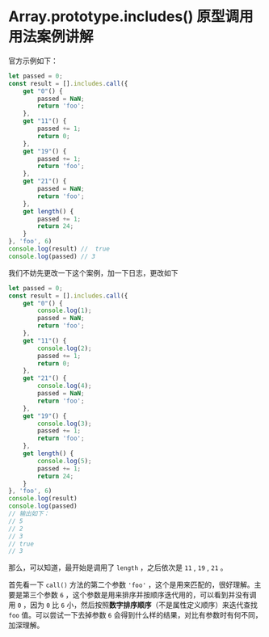 # Array.prototype.includes() 原型调用用法案例讲解

官方示例如下：

``` javascript
let passed = 0;
const result = [].includes.call({
    get "0"() {
        passed = NaN;
        return 'foo';
    },
    get "11"() {
        passed += 1;
        return 0;
    },
    get "19"() {
        passed += 1;
        return 'foo';
    },
    get "21"() {
        passed = NaN;
        return 'foo';
    },
    get length() {
        passed += 1;
        return 24;
    }
}, 'foo', 6)
console.log(result) //  true
console.log(passed) // 3
```

我们不妨先更改一下这个案例，加一下日志，更改如下

``` javascript
let passed = 0;
const result = [].includes.call({
    get "0"() {
        console.log(1);
        passed = NaN;
        return 'foo';
    },
    get "11"() {
        console.log(2);
        passed += 1;
        return 0;
    },
    get "21"() {
        console.log(4);
        passed = NaN;
        return 'foo';
    },
    get "19"() {
        console.log(3);
        passed += 1;
        return 'foo';
    },
    get length() {
        console.log(5);
        passed += 1;
        return 24;
    }
}, 'foo', 6)
console.log(result)
console.log(passed)
// 输出如下：
// 5
// 2
// 3
// true
// 3
```

那么，可以知道，最开始是调用了 `length` ，之后依次是 `11` , `19` , `21` 。

首先看一下 `call()` 方法的第二个参数 `'foo'` ，这个是用来匹配的，很好理解。主要是第三个参数 `6` ，这个参数是用来排序并按顺序迭代用的，可以看到并没有调用 `0` ，因为 `0` 比 `6` 小，然后按照**数字排序顺序**（不是属性定义顺序）来迭代查找 `foo` 值。可以尝试一下去掉参数 `6` 会得到什么样的结果，对比有参数时有何不同，加深理解。
